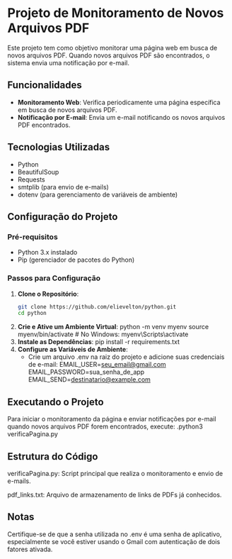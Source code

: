 # Projeto de Monitoramento de Novos Arquivos PDF

Este projeto tem como objetivo monitorar uma página web em busca de novos arquivos PDF. Quando novos arquivos PDF são encontrados, o sistema envia uma notificação por e-mail.

## Funcionalidades

- **Monitoramento Web**: Verifica periodicamente uma página específica em busca de novos arquivos PDF.
- **Notificação por E-mail**: Envia um e-mail notificando os novos arquivos PDF encontrados.

## Tecnologias Utilizadas

- Python
- BeautifulSoup
- Requests
- smtplib (para envio de e-mails)
- dotenv (para gerenciamento de variáveis de ambiente)

## Configuração do Projeto

### Pré-requisitos

- Python 3.x instalado
- Pip (gerenciador de pacotes do Python)

### Passos para Configuração

1. **Clone o Repositório**:
   ```sh
   git clone https://github.com/elievelton/python.git
   cd python

2. **Crie e Ative um Ambiente Virtual**:
    python -m venv myenv
    source myenv/bin/activate  # No Windows: myenv\Scripts\activate
3. **Instale as Dependências**:
    pip install -r requirements.txt
4. **Configure as Variáveis de Ambiente**:
    - Crie um arquivo .env na raiz do projeto e adicione suas credenciais de e-mail:
        EMAIL_USER=seu_email@gmail.com
        EMAIL_PASSWORD=sua_senha_de_app
        EMAIL_SEND=destinatario@example.com

## Executando o Projeto
Para iniciar o monitoramento da página e enviar notificações por e-mail quando novos arquivos PDF forem encontrados, execute:
 .python3 verificaPagina.py

## Estrutura do Código
verificaPagina.py: Script principal que realiza o monitoramento e envio de e-mails.

pdf_links.txt: Arquivo de armazenamento de links de PDFs já conhecidos.

## Notas
Certifique-se de que a senha utilizada no .env é uma senha de aplicativo, especialmente se você estiver usando o Gmail com autenticação de dois fatores ativada.